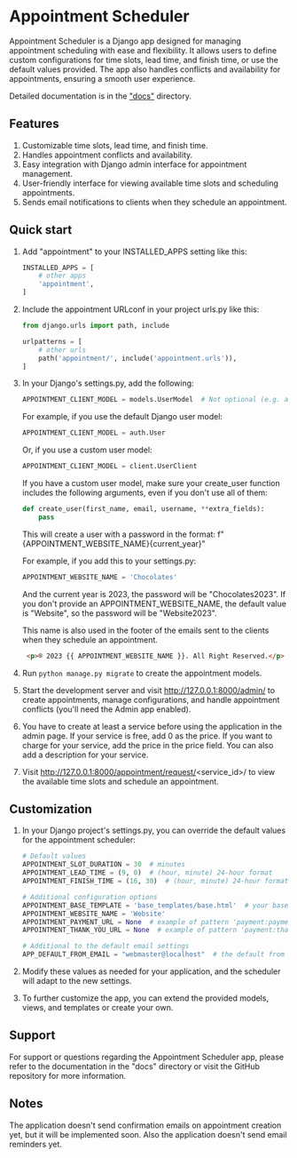 # Appointment Scheduler

Appointment Scheduler is a Django app designed for managing appointment scheduling with ease and flexibility. It allows
users to define custom configurations for time slots, lead time, and finish time, or use the default values provided.
The app also handles conflicts and availability for appointments, ensuring a smooth user experience.

Detailed documentation is in the ["docs"](https://github.com/adamspd/django-appointment/tree/main/docs) directory.

## Features

1. Customizable time slots, lead time, and finish time.
2. Handles appointment conflicts and availability.
3. Easy integration with Django admin interface for appointment management.
4. User-friendly interface for viewing available time slots and scheduling appointments.
5. Sends email notifications to clients when they schedule an appointment.

## Quick start

1. Add "appointment" to your INSTALLED_APPS setting like this:

   ```python
   INSTALLED_APPS = [
       # other apps
       'appointment',
   ]
   ```

2. Include the appointment URLconf in your project urls.py like this:

   ```python
   from django.urls import path, include
   
   urlpatterns = [
       # other urls
       path('appointment/', include('appointment.urls')),
   ]
   ```

3. In your Django's settings.py, add the following:

   ```python
   APPOINTMENT_CLIENT_MODEL = models.UserModel  # Not optional (e.g. auth.User, or client.UserClient)
   ```

   For example, if you use the default Django user model:

   ```python
   APPOINTMENT_CLIENT_MODEL = auth.User
   ```

   Or, if you use a custom user model:

   ```python
   APPOINTMENT_CLIENT_MODEL = client.UserClient
   ```

   If you have a custom user model, make sure your create_user function includes the following arguments, even if you
   don't use all of them:

   ```python
   def create_user(first_name, email, username, **extra_fields):
       pass
   ```

   This will create a user with a password in the format: f"{APPOINTMENT_WEBSITE_NAME}{current_year}"

   For example, if you add this to your settings.py:

   ```python
   APPOINTMENT_WEBSITE_NAME = 'Chocolates'
   ```

   And the current year is 2023, the password will be "Chocolates2023". If you don't provide an
   APPOINTMENT_WEBSITE_NAME, the default value is "Website", so the password will be "Website2023".

   This name is also used in the footer of the emails sent to the clients when they schedule an appointment.
   ```html
    <p>® 2023 {{ APPOINTMENT_WEBSITE_NAME }}. All Right Reserved.</p>
   ```

4. Run `python manage.py migrate` to create the appointment models.


5. Start the development server and visit http://127.0.0.1:8000/admin/
   to create appointments, manage configurations, and handle appointment conflicts (you'll need the Admin app enabled).


6. You have to create at least a service before using the application in the admin page. If your service is free, add 0
   as the price. If you want to charge for your service, add the price in the price field. You can also add a
   description for your service.

7. Visit http://127.0.0.1:8000/appointment/request/<service_id>/ to view the available time slots and schedule an
   appointment.

## Customization

1. In your Django project's settings.py, you can override the default values for the appointment scheduler:

   ```python
   # Default values
   APPOINTMENT_SLOT_DURATION = 30  # minutes
   APPOINTMENT_LEAD_TIME = (9, 0)  # (hour, minute) 24-hour format
   APPOINTMENT_FINISH_TIME = (16, 30)  # (hour, minute) 24-hour format
   
   # Additional configuration options
   APPOINTMENT_BASE_TEMPLATE = 'base_templates/base.html'  # your base template
   APPOINTMENT_WEBSITE_NAME = 'Website'
   APPOINTMENT_PAYMENT_URL = None  # example of pattern 'payment:payment_linked
   APPOINTMENT_THANK_YOU_URL = None  # example of pattern 'payment:thank_you'
   
   # Additional to the default email settings
   APP_DEFAULT_FROM_EMAIL = "webmaster@localhost"  # the default from email that you're using
   ```

2. Modify these values as needed for your application, and the scheduler will adapt to the new settings.

3. To further customize the app, you can extend the provided models, views, and templates or create your own.

## Support

For support or questions regarding the Appointment Scheduler app, please refer to the documentation in the "docs"
directory or visit the GitHub repository for more information.

## Notes

The application doesn't send confirmation emails on appointment creation yet, but it will be implemented soon.
Also the application doesn't send email reminders yet.
